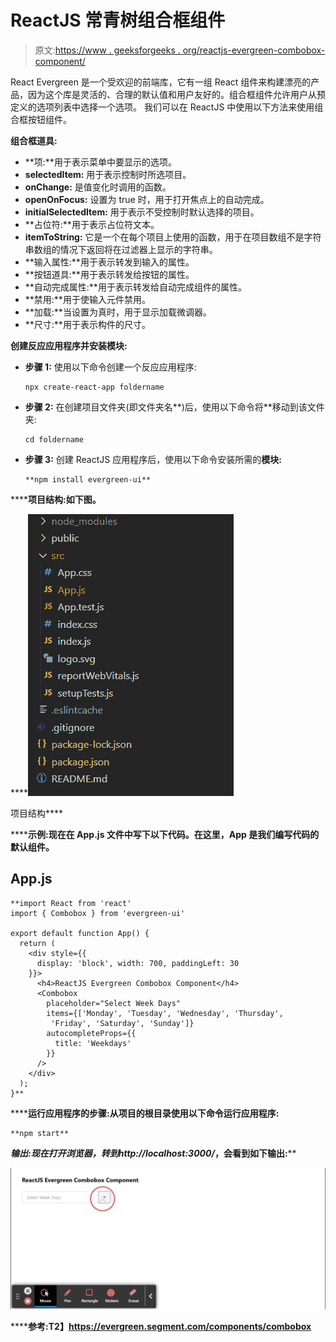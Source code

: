# ReactJS 常青树组合框组件

> 原文:[https://www . geeksforgeeks . org/reactjs-evergreen-combobox-component/](https://www.geeksforgeeks.org/reactjs-evergreen-combobox-component/)

React Evergreen 是一个受欢迎的前端库，它有一组 React 组件来构建漂亮的产品，因为这个库是灵活的、合理的默认值和用户友好的。组合框组件允许用户从预定义的选项列表中选择一个选项。 我们可以在 ReactJS 中使用以下方法来使用组合框按钮组件。

**组合框道具:**

*   **项:**用于表示菜单中要显示的选项。
*   **selectedItem:** 用于表示控制时所选项目。
*   **onChange:** 是值变化时调用的函数。
*   **openOnFocus:** 设置为 true 时，用于打开焦点上的自动完成。
*   **initialSelectedItem:** 用于表示不受控制时默认选择的项目。
*   **占位符:**用于表示占位符文本。
*   **itemToString:** 它是一个在每个项目上使用的函数，用于在项目数组不是字符串数组的情况下返回将在过滤器上显示的字符串。
*   **输入属性:**用于表示转发到输入的属性。
*   **按钮道具:**用于表示转发给按钮的属性。
*   **自动完成属性:**用于表示转发给自动完成组件的属性。
*   **禁用:**用于使输入元件禁用。
*   **加载:**当设置为真时，用于显示加载微调器。
*   **尺寸:**用于表示构件的尺寸。

**创建反应应用程序并安装模块:**

*   **步骤 1:** 使用以下命令创建一个反应应用程序:

    ```
    npx create-react-app foldername
    ```

*   **步骤 2:** 在创建项目文件夹(即文件夹名**)后，使用以下命令将**移动到该文件夹:

    ```
    cd foldername
    ```

*   **步骤 3:** 创建 ReactJS 应用程序后，使用以下命令安装所需的****模块:****

    ```
    **npm install evergreen-ui**
    ```

******项目结构:**如下图。****

****![](img/f04ae0d8b722a9fff0bd9bd138b29c23.png)

项目结构**** 

******示例:**现在在 **App.js** 文件中写下以下代码。在这里，App 是我们编写代码的默认组件。****

## ****App.js****

```
**import React from 'react'
import { Combobox } from 'evergreen-ui'

export default function App() {
  return (
    <div style={{
      display: 'block', width: 700, paddingLeft: 30
    }}>
      <h4>ReactJS Evergreen Combobox Component</h4>
      <Combobox
        placeholder="Select Week Days"
        items={['Monday', 'Tuesday', 'Wednesday', 'Thursday',
         'Friday', 'Saturday', 'Sunday']}
        autocompleteProps={{
          title: 'Weekdays'
        }}
      />
    </div>
  );
}**
```

******运行应用程序的步骤:**从项目的根目录使用以下命令运行应用程序:****

```
**npm start**
```

******输出:**现在打开浏览器，转到***http://localhost:3000/***，会看到如下输出:****

****![](img/13393788493d3eddb1c5b054a6f874bf.png)****

******参考:**T2】https://evergreen.segment.com/components/combobox****
